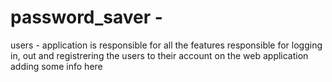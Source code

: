 # password_saver -

users - application is responsible for all the features responsible for logging in, out and registrering the users to their account on the web application
adding some info here